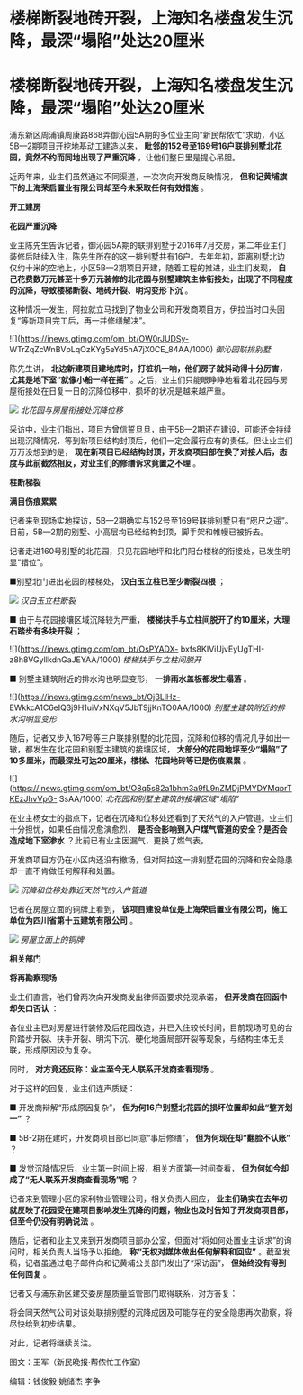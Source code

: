 # 楼梯断裂地砖开裂，上海知名楼盘发生沉降，最深“塌陷”处达20厘米

# 楼梯断裂地砖开裂，上海知名楼盘发生沉降，最深“塌陷”处达20厘米

浦东新区周浦镇周康路868弄御沁园5A期的多位业主向“新民帮侬忙”求助，小区5B—2期项目开挖地基动工建造以来，
**毗邻的152号至169号16户联排别墅北花园，竟然不约而同地出现了严重沉降** ，让他们整日里是提心吊胆。

近两年来，业主们虽然通过不同渠道，一次次向开发商反映情况， **但和记黄埔旗下的上海荣启置业有限公司却至今未采取任何有效措施** 。

**开工建房**

**花园严重沉降**

业主陈先生告诉记者，御沁园5A期的联排别墅于2016年7月交房，第二年业主们装修后陆续入住，陈先生所在的这一排别墅共有16户。去年年初，距离别墅北边仅约十米的空地上，小区5B—2期项目开建，随着工程的推进，业主们发现，
**自己花费数万元甚至十多万元装修的北花园与别墅建筑主体衔接处，出现了不同程度的沉降，导致楼梯断裂、地砖开裂、明沟变形下沉** 。

这种情况一发生，阿拉就立马找到了物业公司和开发商项目方，伊拉当时口头回复“等新项目完工后，再一并修缮解决”。

![](https://inews.gtimg.com/om_bt/OW0rJUDSy-
WTrZqZcWnBVpLqOzKYg5eYd5hA7jX0CE_84AA/1000) _御沁园联排别墅_

陈先生讲， **北边新建项目建地库时，打桩机一响，他们房子就抖动得十分厉害，尤其是地下室“就像小船一样在摇”**
。之后，业主们只能眼睁睁地看着北花园与房屋衔接处在日复一日的沉降位移中，损坏的状况是越来越严重。

![](https://inews.gtimg.com/om_bt/OH5nXJBKRNjFzUFTB1AjKZhYuZSP75Iy0_MQIcVHc4EMkAA/1000)
_北花园与房屋衔接处沉降位移_

采访中，业主们指出，项目方曾信誓旦旦，由于5B—2期还在建设，可能还会持续出现沉降情况，等到新项目结构封顶后，他们一定会履行应有的责任。但让业主们万万没想到的是，
**现在新项目已经结构封顶，开发商项目部在换了对接人后，态度与此前截然相反，对业主们的修缮诉求竟置之不理** 。

**柱断梯裂**

**满目伤痕累累**

记者来到现场实地探访，5B—2期确实与152号至169号联排别墅只有“咫尺之遥”。目前，5B—2期的别墅、小高层均已经结构封顶，脚手架和帷幔已被拆去。

记者走进160号别墅的北花园，只见花园地坪和北门阳台楼梯的衔接处，已发生明显“错位”。

■别墅北门进出花园的楼梯处， **汉白玉立柱已至少断裂四根** ；

![](https://inews.gtimg.com/om_bt/OIf0AIWxtMtbCrKiuzOBpb1tdl_25SPn08ZMfUyX3nOh8AA/1000)
_汉白玉立柱断裂_

■ 由于与花园接壤区域沉降较为严重， **楼梯扶手与立柱间脱开了约10厘米，大理石踏步有多块开裂** ；

![](https://inews.gtimg.com/om_bt/OsPYADX-
bxfs8KIViUjvEyUgTHI-z8h8VGylIkdnGaJEYAA/1000) _楼梯扶手与立柱间脱开_

■ 别墅主建筑附近的排水沟也明显变形， **一排雨水盖板都发生塌落** 。

![](https://inews.gtimg.com/news_bt/OjBLlHz-
EWkkcA1C6eIQ3j9H1uiVxNXqV5JbT9jjKnTO0AA/1000) _别墅主建筑附近的排水沟明显变形_

随后，记者又步入167号等三户联排别墅的北花园，沉降和位移的情况几乎如出一辙，都发生在北花园和别墅主建筑的接壤区域，
**大部分的花园地坪至少“塌陷”了10多厘米，而最深处可达20厘米，楼梯、花园地砖等已是伤痕累累** 。

![](https://inews.gtimg.com/om_bt/O8q5s82a1bhm3a9fL9nZMDjPMYDYMqprTKEzJhvVpG-
SsAA/1000) _北花园和别墅主建筑的接壤区域“塌陷”_

在业主杨女士的指点下，记者在沉降和位移处还看到了天然气的入户管道。业主们十分担忧，如果任由情况愈演愈烈，
**是否会影响到入户煤气管道的安全？是否会造成地下室渗水** ？此前已有业主因漏气，更换了燃气表。

开发商项目方仍在小区内还没有撤场，但对阿拉这一排别墅花园的沉降和安全隐患却一直不肯做任何解释和处置。

![](https://inews.gtimg.com/om_bt/ODoIpkzadEAiy8vuNpgOF_IFPnQbVRb12P4yEaK4gYuvwAA/1000)
_沉降和位移处靠近天然气的入户管道_

记者在房屋立面的铜牌上看到， **该项目建设单位是上海荣启置业有限公司，施工单位为四川省第十五建筑有限公司** 。

![](https://inews.gtimg.com/om_bt/O9qJudXxiiSSUjA4t6u3cYNERcuLweyedf_H9g-Z1WAjoAA/1000)
_房屋立面上的铜牌_

**相关部门**

**将再勘察现场**

业主们直言，他们曾两次向开发商发出律师函要求兑现承诺， **但开发商在回函中却矢口否认** ：

各位业主已对房屋进行装修及后花园改造，并已入住较长时间，目前现场可见的台阶踏步开裂、扶手开裂、明沟下沉、硬化地面局部开裂等现象，与结构主体无关联，形成原因较为复杂。

同时， **对方竟还反称：业主至今无人联系开发商查看现场** 。

对于这样的回复，业主们连声质疑：

■ 开发商辩解“形成原因复杂”， **但为何16户别墅北花园的损坏位置却如此“整齐划一”** ？

■ 5B-2期在建时，开发商项目部已同意“事后修缮”， **但为何现在却“翻脸不认账”** ？

■ 发觉沉降情况后，业主第一时间上报，相关方面第一时间查看， **但为何如今却成了“无人联系开发商查看现场”呢** ？

记者来到管理小区的家利物业管理公司，相关负责人回应，
**业主们确实在去年初就反映了花园受在建项目影响发生沉降的问题，物业也及时告知了开发商项目部，但至今仍没有明确说法** 。

随后，记者和业主又来到开发商项目部办公室，但面对“将如何处置业主诉求”的询问时，相关负责人当场予以拒绝， **称“无权对媒体做出任何解释和回应”**
。截至发稿，记者虽通过电子邮件向和记黄埔公关部门发出了“采访函”， **但始终没有得到任何回复** 。

记者又与浦东新区建交委房屋质量监管部门取得联系，对方答复：

将会同天然气公司对该处联排别墅的沉降成因及可能存在的安全隐患再次勘察，将尽快给到初步结果。

对此，记者将继续关注。

图文：王军（新民晚报·帮侬忙工作室）

编辑：钱俊毅 姚储杰 李争

